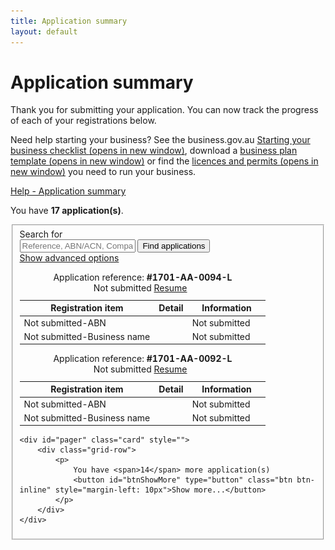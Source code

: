 ```yaml
---
title: Application summary
layout: default
---
```


<style>
    a.dismiss span {
        display: inline-block;
        width: 20px;
        height: 20px;
        vertical-align: middle;
    }

    p:hover a.dismiss span, a.dismiss:focus span {
        background: url(/Content/img/ico-close.png);
        background-size: cover;
    }

    a.dismiss:hover, a.dismiss:focus {
        background-color: transparent;
    }

    .inline p {
        margin: 0;
    }

    .inline {
        display: inline-block;
        margin-right: 20px;
    }	

	tr.extra {
		background-color: #eee;
		display: none;
	}
	
	tr.extra td {
		background-color: transparent;
	}
</style>


<h1 id="heading" tabindex="-1">Application summary</h1>
<div class="grid-row clearfix">
<div class="col11">
    <p class="intro"></p><p>Thank you for submitting your application. You can now track the progress of each of your registrations below. </p>
<p>Need help starting your business? See the business.gov.au <a href="https://www.business.gov.au/Info/Plan-and-Start/Templates-and-tools/Checklists/Starting-your-business-checklist" target="_blank">Starting your business checklist <span class="visuallyhidden">(opens in new window)</span></a>, download a <a href="https://www.business.gov.au/info/plan-and-start/templates-and-tools/business-plan-template-and-guide" target="_blank">business plan template <span class="visuallyhidden">(opens in new window)</span></a> or find the <a href="https://www.business.gov.au/info/plan-and-start/start-your-business/business-and-company-registration/registration-and-licences" target="_blank"> licences and permits <span class="visuallyhidden">(opens in new window)</span></a> you need to run your business. </p><p></p>
    </div>
<div class="col1 last">
    <a class="cd-btn help" href="#help-dashboarddescription"><span>Help - Application summary</span></a>
</div>
</div>

<div id="dashboard-page">
    <p>You have <strong><span id="application-count">17</span> application(s)</strong>.</p>
    <div class="card clearfix">
<form action="/registration/dashboard/search" id="search-form" method="post" novalidate="novalidate"><input name="__RequestVerificationToken" type="hidden" value="va0P2GyMiUW0Gz8ewhc9aifvtRXddb0kkIHVrLTexMtf_2n6yZa1LtPlOqFkbWVZvvvTOFABYJRe8lb9qFzWXSRVOI-nAtHJXzcN5j43cqZHAaxA_62MKcfOgXfseS6Fp6TEoeJ1_HtfPKFKLctAqA2">            <fieldset id="filterContainer" class="no-margin">
                <div class="filter-container">
                        <div class="grid-row">
                            <div class="col4">
                                <label for="search-term" class="input-right">Search for</label>
                            </div>
                            <div class="col8 last">
                                <input id="SearchOptions_SearchString" name="SearchOptions.SearchString" placeholder="Reference, ABN/ACN, Company/Business name" type="text" value="">
                                <button id="find-btn" type="submit" class="btn btn-default btn-inline" name="submitAction" value="stringSearch">Find applications</button><br>
                                <a href="javascript:void(0)" id="show-adv">Show advanced options</a>
                            </div>
                        </div>
                    <div id="advanced-search" style="display: none;">
                            <div class="grid-row">
                                <div class="col4">
                                    <label for="SearchOptions_DateFrom" class="input-right">Date from <span class="field-note">(DD/MM/YYYY)</span></label>
                                </div>
                                <div class="col8 last">
                                    <input class="search-date hasDatepicker" data-val="true" data-val-date="The field DateFrom must be a date." id="SearchOptions_DateFrom" name="SearchOptions.DateFrom" style="width: 6em" type="text" value="">
                                    &nbsp;&nbsp;
                                    <label for="SearchOptions_DateTo" class="input-right label-inline">Date to <span class="field-note">(DD/MM/YYYY)</span></label>
                                    <input class="search-date hasDatepicker" data-val="true" data-val-date="The field DateTo must be a date." id="SearchOptions_DateTo" name="SearchOptions.DateTo" style="width: 6em" type="text" value="">
                                </div>
                            </div>
                            <div class="grid-row">
                                <div class="col4">
                                    <label for="field5" class="input-right">Status of application</label>
                                </div>
                                <div class="col8 last">
                                    <select id="SearchOptions_SelectedApplicationStatus" name="SearchOptions.SelectedApplicationStatus"><option value="">Please select...</option>
<option value="0">Show all</option>
<option value="1">Payment In Progress</option>
<option value="2">Payment Declined</option>
<option value="3">Payment Successful</option>
<option value="4">Application Not Submitted</option>
<option value="5">Application Submitted</option>
<option value="6">Application Pending</option>
<option value="7">Application Rejected</option>
<option value="8">Application Successful</option>
<option value="9">Application Refused</option>
</select><br>
                                </div>
                            </div>
                            <div class="grid-row clearfix">
                                <div class="col4">
                                    <p class="label input-right">Registration types</p>
                                </div>

                                <div class="col8 last">

                                        <div class="custom-controls inline">
                                            <p class="no-margin">

                                                <input id="RegistrationTypes_0" name="SearchOptions.SelectedRegistrationTypes" type="checkbox" value="ABN">
                                                <label for="RegistrationTypes_0" id="type-abn">ABN</label>
                                            </p>
                                        </div>
                                        <div class="custom-controls inline">
                                            <p class="no-margin">

                                                <input id="RegistrationTypes_1" name="SearchOptions.SelectedRegistrationTypes" type="checkbox" value="BN">
                                                <label for="RegistrationTypes_1" id="type-bn">Business name</label>
                                            </p>
                                        </div>
                                        <div class="custom-controls inline">
                                            <p class="no-margin">

                                                <input id="RegistrationTypes_2" name="SearchOptions.SelectedRegistrationTypes" type="checkbox" value="GST">
                                                <label for="RegistrationTypes_2" id="type-gst">GST</label>
                                            </p>
                                        </div>
                                        <div class="custom-controls inline">
                                            <p class="no-margin">

                                                <input id="RegistrationTypes_3" name="SearchOptions.SelectedRegistrationTypes" type="checkbox" value="Company">
                                                <label for="RegistrationTypes_3" id="type-company">Company</label>
                                            </p>
                                        </div>
                                        <div class="custom-controls inline">
                                            <p class="no-margin">

                                                <input id="RegistrationTypes_4" name="SearchOptions.SelectedRegistrationTypes" type="checkbox" value="PAYG">
                                                <label for="RegistrationTypes_4" id="type-payg">PAYG</label>
                                            </p>
                                        </div>
                                        <div class="custom-controls inline">
                                            <p class="no-margin">

                                                <input id="RegistrationTypes_5" name="SearchOptions.SelectedRegistrationTypes" type="checkbox" value="FBT">
                                                <label for="RegistrationTypes_5" id="type-fbt">FBT</label>
                                            </p>
                                        </div>
                                        <div class="custom-controls inline">
                                            <p class="no-margin">

                                                <input id="RegistrationTypes_6" name="SearchOptions.SelectedRegistrationTypes" type="checkbox" value="LCT">
                                                <label for="RegistrationTypes_6" id="type-lct">LCT</label>
                                            </p>
                                        </div>
                                        <div class="custom-controls inline">
                                            <p class="no-margin">

                                                <input id="RegistrationTypes_7" name="SearchOptions.SelectedRegistrationTypes" type="checkbox" value="FTC">
                                                <label for="RegistrationTypes_7" id="type-ftc">FTC</label>
                                            </p>
                                        </div>
                                        <div class="custom-controls inline">
                                            <p class="no-margin">

                                                <input id="RegistrationTypes_8" name="SearchOptions.SelectedRegistrationTypes" type="checkbox" value="WET">
                                                <label for="RegistrationTypes_8" id="type-wet">WET</label>
                                            </p>
                                        </div>
                                        <div class="custom-controls inline">
                                            <p class="no-margin">

                                                <input id="RegistrationTypes_9" name="SearchOptions.SelectedRegistrationTypes" type="checkbox" value="AKEY">
                                                <label for="RegistrationTypes_9" id="type-akey">AUSKey</label>
                                            </p>
                                        </div>
                                        <div class="custom-controls inline">
                                            <p class="no-margin">

                                                <input id="RegistrationTypes_10" name="SearchOptions.SelectedRegistrationTypes" type="checkbox" value="BTFN">
                                                <label for="RegistrationTypes_10" id="type-btfn">Business TFN</label>
                                            </p>
                                        </div>
                                </div>
                            </div>
                        <div>
                            <p class="margin4">
                                <button type="submit" class="btn btn-default btn-inline" id="btnSearch" name="submitAction" value="advancedSearch">Find applications</button>
                            </p>
                        </div>
                    </div>
                </div><!-- filterContainer -->
            </fieldset>
</form>    </div>

    <div id="applicationResults"><div class="dashboard-container" id="99">
    <table>
        <caption>
            Application reference: <strong>#1701-AA-0099-L</strong><br>
            <span id="app-status" class="app-status">Payment in progress since 11 Jan 2017 09:39</span>  <span id="status-change" style="font-weight: bold; display: none;">*** Status changed ***</span>
			<span id="app-update" class="controls" style="display: none;">
				<a class="refresh" href="javascript:void(0)" onclick="refresh()"><span class="fa fa-refresh"></span>Refresh</a>
			</span>
        </caption>
        <thead>
        <tr>
            <th class="status-item">Registration item</th>
            <th class="status-detail">Detail</th>
            <th class="status-information" colspan="2">Information</th>
        </tr>
        </thead>
        <tbody id="body99"><tr class="rego">
    <td class="waiting"><span class="visuallyhidden">Payment in progress-</span>Payment in progress</td>
    <td class="status-waiting"></td>
    <td class="">
        <a class="more" href="#"></a>
        
    </td>
    <td class=""><span class="">&nbsp;</span></td>
</tr><tr class="rego">
    <td class="waiting"><span class="visuallyhidden">Payment in progress-</span>ABN</td>
    <td class="status-waiting"></td>
    <td class="">Not submitted</td>
    <td class=""><span class="">&nbsp;</span></td>
</tr><tr class="rego">
    <td class="waiting"><span class="visuallyhidden">Payment in progress-</span>Business name</td>
    <td class="status-waiting">FRANK</td>
    <td class="">Payment in progress</td>
    <td class=""><span class="">&nbsp;</span></td>
</tr></tbody>
    </table>
    <div class="referrer"></div>
</div><div class="dashboard-container" id="94">
    <table>
        <caption>
            Application reference: <strong>#1701-AA-0094-L</strong><br>
            <span class="app-status">
                <button class="btn btn-small refresh" type="button" style="display: none;">Refresh</button>
            Not submitted</span>
            <span class="controls">
                <a href="javascript:void(0);" class="edit">Resume</a>
                &nbsp;
                <a href="javascript:void(0);" class="remove" style="display: none;">Delete</a>
            </span>
        </caption>
        <thead>
        <tr>
            <th class="status-item">Registration item</th>
            <th class="status-detail">Detail</th>
            <th class="status-information" colspan="2">Information</th>
        </tr>
        </thead>
        <tbody><tr class="rego">
    <td class="editing"><span class="visuallyhidden">Not submitted-</span>ABN</td>
    <td class="status-waiting"></td>
    <td class="">Not submitted</td>
    <td class=""><span class="">&nbsp;</span></td>
</tr><tr class="rego">
    <td class="editing"><span class="visuallyhidden">Not submitted-</span>Business name</td>
    <td class="status-waiting"></td>
    <td class="">Not submitted</td>
    <td class=""><span class="">&nbsp;</span></td>
</tr></tbody>
    </table>
    <div class="referrer"></div>
</div><div class="dashboard-container" id="92">
    <table>
        <caption>
            Application reference: <strong>#1701-AA-0092-L</strong><br>
            <span class="app-status">
                <button class="btn btn-small refresh" type="button" style="display: none;">Refresh</button>
            Not submitted</span>
            <span class="controls">
                <a href="javascript:void(0);" class="edit">Resume</a>
                &nbsp;
                <a href="javascript:void(0);" class="remove" style="display: none;">Delete</a>
            </span>
        </caption>
        <thead>
        <tr>
            <th class="status-item">Registration item</th>
            <th class="status-detail">Detail</th>
            <th class="status-information" colspan="2">Information</th>
        </tr>
        </thead>
        <tbody><tr class="rego">
    <td class="editing"><span class="visuallyhidden">Not submitted-</span>ABN</td>
    <td class="status-waiting"></td>
    <td class="">Not submitted</td>
    <td class=""><span class="">&nbsp;</span></td>
</tr><tr class="rego">
    <td class="editing"><span class="visuallyhidden">Not submitted-</span>Business name</td>
    <td class="status-waiting"></td>
    <td class="">Not submitted</td>
    <td class=""><span class="">&nbsp;</span></td>
</tr></tbody>
    </table>
    <div class="referrer"></div>
</div></div>

    <div id="pager" class="card" style="">
        <div class="grid-row">
            <p>
                You have <span>14</span> more application(s)
                <button id="btnShowMore" type="button" class="btn btn-inline" style="margin-left: 10px">Show more...</button>
            </p>
        </div>
    </div>
</div>
<script src="scripts/jquery.blockUI.js"></script>
<script>
	$(document).ready(function() {
		window.setTimeout(function() {
			$("#app-update, #status-change").fadeIn("fast");
		}, 5000);
	});
	
	var count = 0;
	function refresh() {
		switch(++count) {
			case 1:
				$("#99").block({
					message: '<p id="loading-status" role="progressbar" aria-valuetext="loading">Loading <img class="loading-ellipsis" src="img/ellipsis.gif" /></p>',
					css: {
						padding: '10px'
					},
					overlayCSS: {
                        backgroundColor: '#bbb',
                        borderRadius: '10px'
                    }
				});
				window.setTimeout(function() {
					$("#body99").html('<tr><td class="registered"><span class="visuallyhidden">Success - </span>Payment received</td>' +
						'<td>Receipt number 176920075</td><td><a href="">Payment details</a></td><td class=""><span class="">&nbsp;</span></td></tr>' +
						'<tr class="rego"><td class="waiting"><span class="visuallyhidden">In progress-</span>ABN</td><td class="status-waiting"></td>' +
						'<td class="">In progress</td><td class=""><span class="">&nbsp;</span></td></tr>' +
						'<tr><td class="waiting"><span class="visuallyhidden">Not submitted - </span>Business name</td><td>FRANK</td>' +
						'<td>Not submitted</td><td class=""><span class="">&nbsp;</span></td></tr>');
					$("#app-status").html("ABN in progress since 11 Jan 09:41");
					$("#99").unblock();
					$("#app-update, #status-change").fadeOut("fast");
					window.setTimeout(function() {
						$("#app-update, #status-change").fadeIn("fast");
					}, 10000);
				}, 2000);
				break;
			
			case 2:
				$("#99").block({
					message: '<p id="loading-status" role="progressbar" aria-valuetext="loading">Loading <img class="loading-ellipsis" src="img/ellipsis.gif" /></p>',
					css: {
						padding: '10px'
					},
					overlayCSS: {
                        backgroundColor: '#bbb',
                        borderRadius: '10px'
                    }
				});
				window.setTimeout(function() {
					$("#body99").html('<tr><td class="registered"><span class="visuallyhidden">Success - </span>Payment received</td>' +
						'<td>Receipt number 176920075</td><td><a href="">Payment details</a></td><td class=""><span class="">&nbsp;</span></td></tr>' +
						'<tr class="rego"><td class="registered"><span class="visuallyhidden">Success - </span>ABN</td>' +
						'<td><span class="abn">68 957 383 599</span> <button class="btn btn-copy" data-clipboard-action="copy" data-clipboard-target="span.abn">Copy</button></td><td class=""><a href="#">Registered</a></td><td class=""><span class="">&nbsp;</span></td></tr>' +
						'<tr><td class="waiting"><span class="visuallyhidden">In progress - </span>Business name</td><td>FRANK</td>' +
						'<td>In progress</td><td class=""><span class="">&nbsp;</span></td></tr>');
					$("#app-status").html("Business name in progress since 11 Jan 09:46");
					$("#99").unblock();
					$("#app-update, #status-change").fadeOut("fast");
					window.setTimeout(function() {
						$("#app-update, #status-change").fadeIn("fast");
					}, 10000);
				}, 2000);
				break;
			
			case 3:
				$("#99").block({
					message: '<p id="loading-status" role="progressbar" aria-valuetext="loading">Loading <img class="loading-ellipsis" src="img/ellipsis.gif" /></p>',
					css: {
						padding: '10px'
					},
					overlayCSS: {
                        backgroundColor: '#bbb',
                        borderRadius: '10px'
                    }
				});
				window.setTimeout(function() {
					$("#body99").html('<tr><td class="registered"><span class="visuallyhidden">Success - </span>Payment received</td>' +
						'<td>Receipt number 176920075</td><td><a href="">Payment details</a></td><td class=""><span class="">&nbsp;</span></td></tr>' +
						'<tr class="rego"><td class="registered"><span class="visuallyhidden">Success - </span>ABN</td>' +
						'<td><span class="abn">68 957 383 599</span> <button class="btn btn-copy" data-clipboard-action="copy" data-clipboard-target="span.abn">Copy</button></td><td class=""><a href="#">Registered</a></td><td class=""><span class="">&nbsp;</span></td></tr>' +
						'<tr><td class="registered"><span class="visuallyhidden">Success - </span>Business name</td><td>FRANK</td>' +
						'<td><a href="#">Download certificate (PDF)</a></td><td class=""><span class="">&nbsp;</span></td></tr>');
					$("#app-status").html("Application complete 11 Jan 09:53");
					$("#99").unblock();
					$("#app-update, #status-change").fadeOut("fast");
				}, 2000);
				break;
		}
	}
</script>

